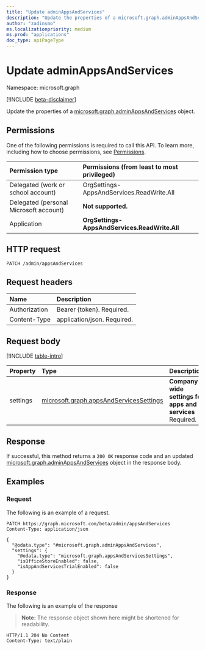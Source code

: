 ```yaml
---
title: "Update adminAppsAndServices"
description: "Update the properties of a microsoft.graph.adminAppsAndServices object."
author: "zadinsmo"
ms.localizationpriority: medium
ms.prod: "applications"
doc_type: apiPageType
---
```


# Update adminAppsAndServices
Namespace: microsoft.graph

[!INCLUDE [beta-disclaimer](../../includes/beta-disclaimer.md)]

Update the properties of a [microsoft.graph.adminAppsAndServices](../resources/adminappsandservices.md) object.

## Permissions
One of the following permissions is required to call this API. To learn more, including how to choose permissions, see [Permissions](/graph/permissions-reference).

|Permission type|Permissions (from least to most privileged)|
|:---|:---|
|Delegated (work or school account)|OrgSettings-AppsAndServices.ReadWrite.All|
|Delegated (personal Microsoft account)|**Not supported.**|
|Application|**OrgSettings-AppsAndServices.ReadWrite.All**|

## HTTP request

<!-- {
  "blockType": "ignored"
}
-->
``` http
PATCH /admin/appsAndServices
```

## Request headers
|Name|Description|
|:---|:---|
|Authorization|Bearer {token}. Required.|
|Content-Type|application/json. Required.|

## Request body
[!INCLUDE [table-intro](../../includes/update-property-table-intro.md)]


|Property|Type|Description|
|:---|:---|:---|
|settings|[microsoft.graph.appsAndServicesSettings](../resources/appsandservicessettings.md)|**Company wide settings for apps and services** Required.|



## Response

If successful, this method returns a `200 OK` response code and an updated [microsoft.graph.adminAppsAndServices](../resources/adminappsandservices.md) object in the response body.

## Examples

### Request
The following is an example of a request.
<!-- {
  "blockType": "request",
  "name": "update_adminappsandservices"
}
-->
``` http
PATCH https://graph.microsoft.com/beta/admin/appsAndServices
Content-Type: application/json

{
  "@odata.type": "#microsoft.graph.adminAppsAndServices",
  "settings": {
    "@odata.type": "microsoft.graph.appsAndServicesSettings",
    "isOfficeStoreEnabled": false,
    "isAppAndServicesTrialEnabled": false
  }
}
```


### Response
The following is an example of the response
>**Note:** The response object shown here might be shortened for readability.
<!-- {
  "blockType": "response",
  "truncated": true
}
-->
``` http
HTTP/1.1 204 No Content
Content-Type: text/plain

```

